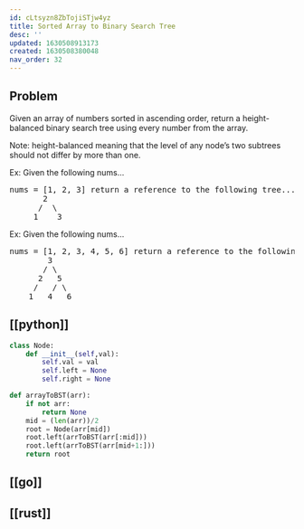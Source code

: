 ```yaml
---
id: cLtsyzn8ZbTojiSTjw4yz
title: Sorted Array to Binary Search Tree
desc: ''
updated: 1630508913173
created: 1630508380048
nav_order: 32
---
```

## Problem

Given an array of numbers sorted in ascending order, return a height-balanced binary search tree using every number from the array.

Note: height-balanced meaning that the level of any node’s two subtrees should not differ by more than one.

Ex: Given the following nums...

<pre>
nums = [1, 2, 3] return a reference to the following tree...
       2
      /  \
     1    3
</pre>

Ex: Given the following nums...

<pre>
nums = [1, 2, 3, 4, 5, 6] return a reference to the following tree...
        3
       / \
      2   5
     /   / \
    1   4   6
</pre>

## [[python]]

```python
class Node:
    def __init__(self,val):
        self.val = val
        self.left = None
        self.right = None

def arrayToBST(arr):
    if not arr:
        return None
    mid = (len(arr))/2
    root = Node(arr[mid])
    root.left(arrToBST(arr[:mid]))
    root.left(arrToBST(arr[mid+1:]))
    return root

```

## [[go]]

## [[rust]]

